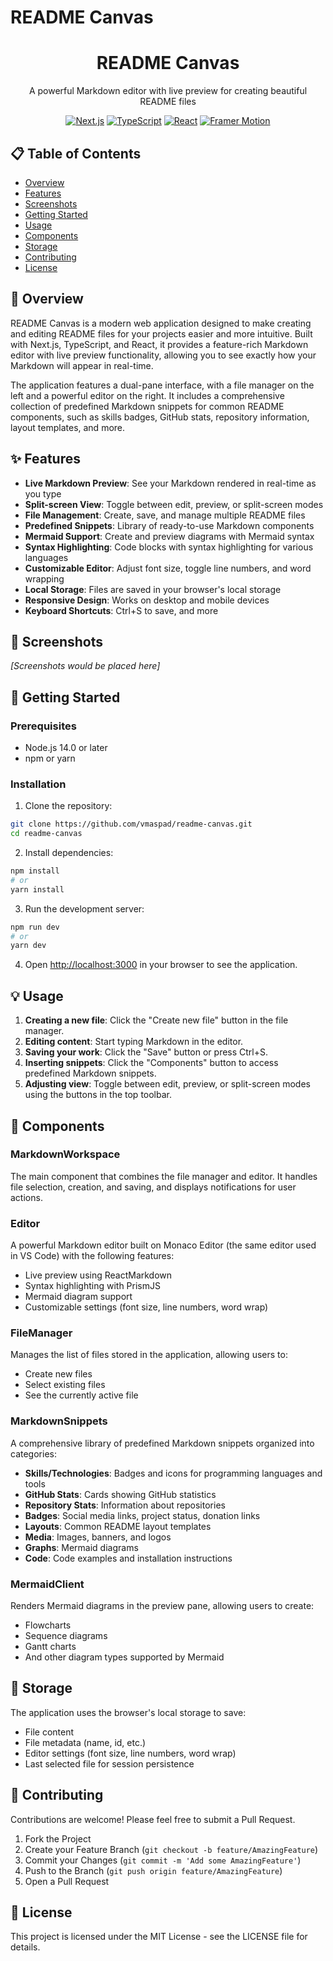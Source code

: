 # README Canvas

<div align="center">
  <img src="https://raw.githubusercontent.com/vercel/next.js/canary/packages/next/src/compiled/react/react.shared-subset.development.js" alt="README Canvas Logo" width="150" style="display: none;">

  <h1>README Canvas</h1>
  <p>A powerful Markdown editor with live preview for creating beautiful README files</p>

  [![Next.js](https://img.shields.io/badge/Next.js-black?style=for-the-badge&logo=next.js&logoColor=white)](https://nextjs.org/)
  [![TypeScript](https://img.shields.io/badge/typescript-%23007ACC.svg?style=for-the-badge&logo=typescript&logoColor=white)](https://www.typescriptlang.org/)
  [![React](https://img.shields.io/badge/react-%2320232a.svg?style=for-the-badge&logo=react&logoColor=%2361DAFB)](https://reactjs.org/)
  [![Framer Motion](https://img.shields.io/badge/Framer_Motion-black?style=for-the-badge&logo=framer&logoColor=blue)](https://www.framer.com/motion/)
</div>

## 📋 Table of Contents

- [Overview](#overview)
- [Features](#features)
- [Screenshots](#screenshots)
- [Getting Started](#getting-started)
- [Usage](#usage)
- [Components](#components)
- [Storage](#storage)
- [Contributing](#contributing)
- [License](#license)

## 🚀 Overview

README Canvas is a modern web application designed to make creating and editing README files for your projects easier and more intuitive. Built with Next.js, TypeScript, and React, it provides a feature-rich Markdown editor with live preview functionality, allowing you to see exactly how your Markdown will appear in real-time.

The application features a dual-pane interface, with a file manager on the left and a powerful editor on the right. It includes a comprehensive collection of predefined Markdown snippets for common README components, such as skills badges, GitHub stats, repository information, layout templates, and more.

## ✨ Features

- **Live Markdown Preview**: See your Markdown rendered in real-time as you type
- **Split-screen View**: Toggle between edit, preview, or split-screen modes
- **File Management**: Create, save, and manage multiple README files
- **Predefined Snippets**: Library of ready-to-use Markdown components
- **Mermaid Support**: Create and preview diagrams with Mermaid syntax
- **Syntax Highlighting**: Code blocks with syntax highlighting for various languages
- **Customizable Editor**: Adjust font size, toggle line numbers, and word wrapping
- **Local Storage**: Files are saved in your browser's local storage
- **Responsive Design**: Works on desktop and mobile devices
- **Keyboard Shortcuts**: Ctrl+S to save, and more

## 📸 Screenshots

*[Screenshots would be placed here]*

## 🏁 Getting Started

### Prerequisites

- Node.js 14.0 or later
- npm or yarn

### Installation

1. Clone the repository:

```bash
git clone https://github.com/vmaspad/readme-canvas.git
cd readme-canvas
```

2. Install dependencies:

```bash
npm install
# or
yarn install
```

3. Run the development server:

```bash
npm run dev
# or
yarn dev
```

4. Open [http://localhost:3000](http://localhost:3000) in your browser to see the application.

## 💡 Usage

1. **Creating a new file**: Click the "Create new file" button in the file manager.
2. **Editing content**: Start typing Markdown in the editor.
3. **Saving your work**: Click the "Save" button or press Ctrl+S.
4. **Inserting snippets**: Click the "Components" button to access predefined Markdown snippets.
5. **Adjusting view**: Toggle between edit, preview, or split-screen modes using the buttons in the top toolbar.

## 🧩 Components

### MarkdownWorkspace

The main component that combines the file manager and editor. It handles file selection, creation, and saving, and displays notifications for user actions.

### Editor

A powerful Markdown editor built on Monaco Editor (the same editor used in VS Code) with the following features:
- Live preview using ReactMarkdown
- Syntax highlighting with PrismJS
- Mermaid diagram support
- Customizable settings (font size, line numbers, word wrap)

### FileManager

Manages the list of files stored in the application, allowing users to:
- Create new files
- Select existing files
- See the currently active file

### MarkdownSnippets

A comprehensive library of predefined Markdown snippets organized into categories:
- **Skills/Technologies**: Badges and icons for programming languages and tools
- **GitHub Stats**: Cards showing GitHub statistics
- **Repository Stats**: Information about repositories
- **Badges**: Social media links, project status, donation links
- **Layouts**: Common README layout templates
- **Media**: Images, banners, and logos
- **Graphs**: Mermaid diagrams
- **Code**: Code examples and installation instructions

### MermaidClient

Renders Mermaid diagrams in the preview pane, allowing users to create:
- Flowcharts
- Sequence diagrams
- Gantt charts
- And other diagram types supported by Mermaid

## 💾 Storage

The application uses the browser's local storage to save:
- File content
- File metadata (name, id, etc.)
- Editor settings (font size, line numbers, word wrap)
- Last selected file for session persistence

## 🤝 Contributing

Contributions are welcome! Please feel free to submit a Pull Request.

1. Fork the Project
2. Create your Feature Branch (`git checkout -b feature/AmazingFeature`)
3. Commit your Changes (`git commit -m 'Add some AmazingFeature'`)
4. Push to the Branch (`git push origin feature/AmazingFeature`)
5. Open a Pull Request

## 📄 License

This project is licensed under the MIT License - see the LICENSE file for details.
